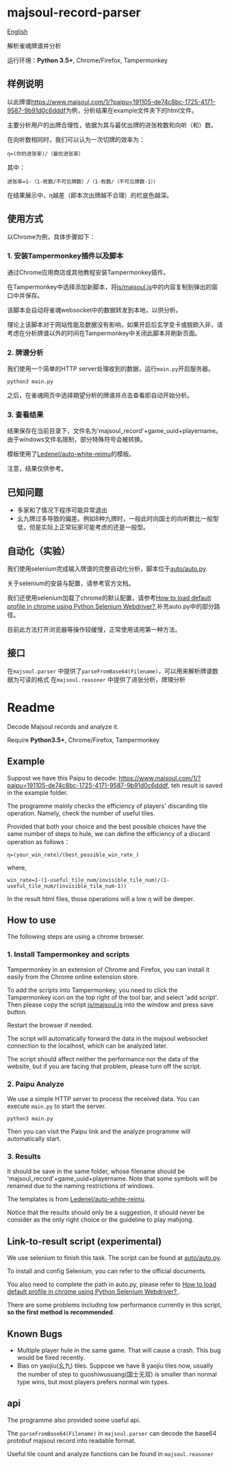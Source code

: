 # majsoul-record-parser

<a href="#english">English</a>

解析雀魂牌谱并分析

运行环境：**Python 3.5+**, Chrome/Firefox, Tampermonkey

## 样例说明

以此牌谱<a href="https://www.majsoul.com/1/?paipu=191105-de74c8bc-1725-4171-9587-9b91d0c6dddf">https://www.majsoul.com/1/?paipu=191105-de74c8bc-1725-4171-9587-9b91d0c6dddf</a>为例，分析结果在example文件夹下的html文件。

主要分析用户的出牌合理性，依据为其与最优出牌的进张枚数和向听（和）数。

在向听数相同时，我们可以认为一次切牌的效率为：

`η=(你的进张率)/（最优进张率）`

其中：

`进张率=1-（1-枚数/不可见牌数）/（1-枚数/（不可见牌数-1））`

在结果展示中，η越差（即本次出牌越不合理）的栏底色越深。

## 使用方式

以Chrome为例，具体步骤如下：

### 1. 安装Tampermonkey插件以及脚本

通过Chrome应用商店或其他教程安装Tampermonkey插件。

在Tampermonkey中选择添加新脚本，将<a href="https://github.com/canuse/majsoul-record-parser/blob/master/js/majsoul.js">js/majsoul.js</a>中的内容复制到弹出的窗口中并保存。

该脚本会自动将雀魂websocket中的数据转发到本地，以供分析。

理论上该脚本对于网站性能及数据没有影响，如果开启后玄学变卡或脱欧入非，请考虑在分析牌谱以外的时间在Tampermonkey中关闭此脚本并刷新页面。

### 2. 牌谱分析

我们使用一个简单的HTTP server处理收到的数据，运行```main.py```开启服务器。
```shell script
python3 main.py
```
之后，在雀魂网页中选择期望分析的牌谱并点击查看即自动开始分析。

### 3. 查看结果

结果保存在当前目录下，文件名为'majsoul_record'+game_uuid+playername。由于windows文件名限制，部分特殊符号会被转换。

模板使用了<a href="https://github.com/Ledenel/auto-white-reimu/blob/master/mahjong/templates/record_checker_template.html">Ledenel/auto-white-reimu</a>的模板。

注意，结果仅供参考。

## 已知问题

* 多家和了情况下程序可能异常退出
* 幺九牌过多导致的偏差。例如8种九牌时，一般此时向国士的向听数比一般型低，但是实际上正常玩家可能考虑的还是一般型。

## 自动化（实验）

我们使用selenium完成输入牌谱的完整自动化分析，脚本位于<a href="https://github.com/canuse/majsoul-record-parser/blob/master/auto/auto.py">auto/auto.py</a>.

关于selenium的安装与配置，请参考官方文档。

我们还使用selenium加载了chrome的默认配置，请参考<a href="https://stackoverflow.com/questions/31062789/how-to-load-default-profile-in-chrome-using-python-selenium-webdriver">How to load default profile in chrome using Python Selenium Webdriver?
</a>补充auto.py中的部分路径。

目前此方法打开浏览器等操作较缓慢，正常使用请用第一种方法。

## 接口

在`majsoul.parser` 中提供了`parseFromBase64(Filename)`，可以用来解析牌谱数据为可读的格式
在`majsoul.reasoner` 中提供了进张分析，牌理分析

<div id="english"></div>

# Readme

Decode Majsoul records and analyze it.

Require **Python3.5+**, Chrome/Firefox, Tampermonkey

## Example

Suppost we have this Paipu to decode: <a href="https://www.majsoul.com/1/?paipu=191105-de74c8bc-1725-4171-9587-9b91d0c6dddf">https://www.majsoul.com/1/?paipu=191105-de74c8bc-1725-4171-9587-9b91d0c6dddf</a>, teh result is saved in the example folder.

The programme mainly checks the efficiency of players' discarding tile operation. Namely, check the number of useful tiles.

Provided that both your choice and the best possible choices have the same number of steps to hule, we can define the efficiency of a discard operation as follows：

`η=(your_win_rate)/(best_possible_win_rate_)`

where,

`win_rate=1-(1-useful_tile_num/invisible_tile_num)/(1-useful_tile_num/(invisible_tile_num-1))`

In the result html files, those operations will a low η will be deeper. 

## How to use

The following steps are using a chrome browser.

### 1. Install Tampermonkey and scripts

Tampermonkey in an extension of Chrome and Firefox, you can install it easily from the Chrome online extension store.

To add the scripts into Tampermonkey, you need to click the Tampermonkey icon on the top right of the tool bar, and select 'add script'.
Then please copy the script <a href="https://github.com/canuse/majsoul-record-parser/blob/master/js/majsoul.js">js/majsoul.js</a> into the window and press save button.

Restart the browser if needed.

The script will automatically forward the data in the majsoul websocket connection to the localhost, which can be analyzed later.

The script should affect neither the performance nor the data of the website, but if you are facing that problem, please turn off the script. 

### 2. Paipu Analyze

We use a simple HTTP server to process the received data. You can execute ```main.py``` to start the server.
```shell script
python3 main.py
```

Then you can visit the Paipu link and the analyze programme will automatically start.

### 3. Results

It should be save in the same folder, whose filename should be 'majsoul_record'+game_uuid+playername. Note that some symbols will be renamed due to the naming restrictions of windows.

The templates is from <a href="https://github.com/Ledenel/auto-white-reimu">Ledenel/auto-white-reimu</a>.

Notice that the results should only be a suggestion, it should never be consider as the only right choice or the guideline to play mahjong.

## Link-to-result script (experimental)

We use selenium to finish this task. The script can be found at <a href="https://github.com/canuse/majsoul-record-parser/blob/master/auto/auto.py">auto/auto.py</a>.

To install and config Selenium, you can refer to the official documents.

You also need to complete the path in auto.py, please refer to <a href="https://stackoverflow.com/questions/31062789/how-to-load-default-profile-in-chrome-using-python-selenium-webdriver">How to load default profile in chrome using Python Selenium Webdriver?
</a>.

There are some problems including low performance currently in this script, **so the first method is recommended**.

## Known Bugs

* Multiple player hule in the same game. That will cause a crash. This bug would be fixed recently.
* Bias on yaojiu(幺九) tiles. Suppose we have 8 yaojiu tiles now, usually the number of step to guoshiwusuang(国士无双) is smaller than normal type wins, but most players prefers normal win types.

## api

The programme also provided some useful api.

The `parseFromBase64(Filename)` in `majsoul.parser` can decode the base64 protobuf majsoul record into readable format.

Useful tile count and analyze functions can be found in `majsoul.reasoner`